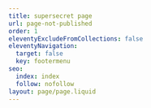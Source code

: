 ```yaml
---
title: supersecret page
url: page-not-published
order: 1
eleventyExcludeFromCollections: false
eleventyNavigation:
  target: false
  key: footermenu
seo:
  index: index
  follow: nofollow
layout: page/page.liquid
---
```

